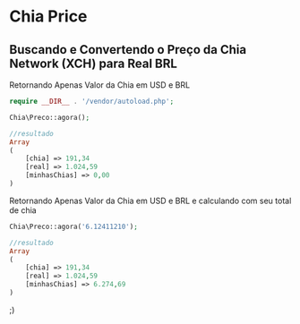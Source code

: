 # Chia Price

## Buscando e Convertendo o Preço da Chia Network (XCH) para Real BRL

Retornando Apenas Valor da Chia em USD e BRL

```php
require __DIR__ . '/vendor/autoload.php';

Chia\Preco::agora();

//resultado
Array
(
    [chia] => 191,34
    [real] => 1.024,59
    [minhasChias] => 0,00
)

```

Retornando Apenas Valor da Chia em USD e BRL e calculando com seu total de chia

```php
Chia\Preco::agora('6.12411210');

//resultado
Array
(
    [chia] => 191,34
    [real] => 1.024,59
    [minhasChias] => 6.274,69
)
```

;)